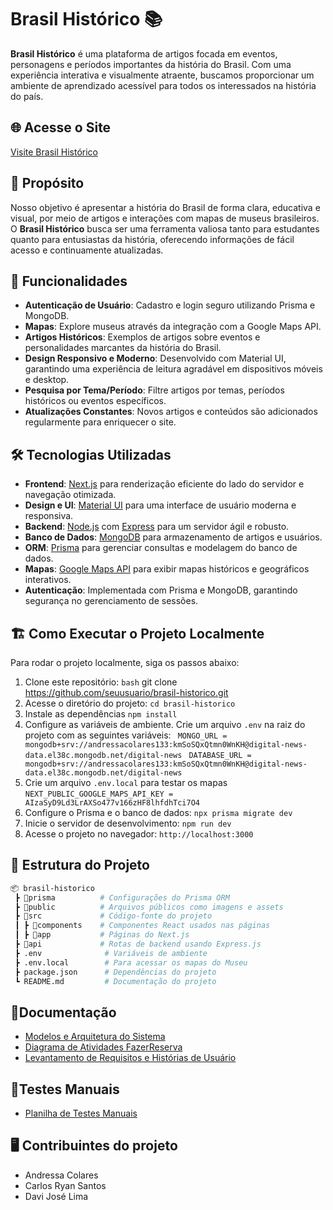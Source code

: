 # Brasil Histórico 📚

**Brasil Histórico** é uma plataforma de artigos focada em eventos, personagens e períodos importantes da história do Brasil. Com uma experiência interativa e visualmente atraente, buscamos proporcionar um ambiente de aprendizado acessível para todos os interessados na história do país.

## 🌐 Acesse o Site
[Visite Brasil Histórico](https://digital-news-app-one.vercel.app/)

## 🎯 Propósito

Nosso objetivo é apresentar a história do Brasil de forma clara, educativa e visual, por meio de artigos  e interações com mapas de museus brasileiros. O **Brasil Histórico** busca ser uma ferramenta valiosa tanto para estudantes quanto para entusiastas da história, oferecendo informações de fácil acesso e continuamente atualizadas.

## 🚀 Funcionalidades

- **Autenticação de Usuário**: Cadastro e login seguro utilizando Prisma e MongoDB.
- **Mapas**: Explore museus através da integração com a Google Maps API.
- **Artigos Históricos**: Exemplos de artigos sobre eventos e personalidades marcantes da história do Brasil.
- **Design Responsivo e Moderno**: Desenvolvido com Material UI, garantindo uma experiência de leitura agradável em dispositivos móveis e desktop.
- **Pesquisa por Tema/Período**: Filtre artigos por temas, períodos históricos ou eventos específicos.
- **Atualizações Constantes**: Novos artigos e conteúdos são adicionados regularmente para enriquecer o site.

## 🛠️ Tecnologias Utilizadas

- **Frontend**: [Next.js](https://nextjs.org/) para renderização eficiente do lado do servidor e navegação otimizada.
- **Design e UI**: [Material UI](https://mui.com/) para uma interface de usuário moderna e responsiva.
- **Backend**: [Node.js](https://nodejs.org/) com [Express](https://expressjs.com/) para um servidor ágil e robusto.
- **Banco de Dados**: [MongoDB](https://www.mongodb.com/) para armazenamento de artigos e usuários.
- **ORM**: [Prisma](https://www.prisma.io/) para gerenciar consultas e modelagem do banco de dados.
- **Mapas**: [Google Maps API](https://developers.google.com/maps) para exibir mapas históricos e geográficos interativos.
- **Autenticação**: Implementada com Prisma e MongoDB, garantindo segurança no gerenciamento de sessões.

## 🏗️ Como Executar o Projeto Localmente

Para rodar o projeto localmente, siga os passos abaixo:

1. Clone este repositório:
   ```bash```
   git clone https://github.com/seuusuario/brasil-historico.git
2. Acesse o diretório do projeto:
```cd brasil-historico```
3. Instale as dependências
   ```npm install```
4. Configure as variáveis de ambiente. Crie um arquivo ```.env``` na raiz do projeto com as seguintes variáveis:
  `` MONGO_URL = mongodb+srv://andressacolares133:kmSoSQxQtmn0WnKH@digital-news-data.el38c.mongodb.net/digital-news``
 `` DATABASE_URL = mongodb+srv://andressacolares133:kmSoSQxQtmn0WnKH@digital-news-data.el38c.mongodb.net/digital-news``
5. Crie um arquivo ``.env.local`` para testar os mapas
   ``NEXT_PUBLIC_GOOGLE_MAPS_API_KEY = AIzaSyD9Ld3LrAXSo477v166zHF8lhfdhTci7O4``
6. Configure o Prisma e o banco de dados:
  ``npx prisma migrate dev``
7. Inicie o servidor de desenvolvimento:
   ``npm run dev``
8. Acesse o projeto no navegador:
   ``http://localhost:3000``
## 🎨 Estrutura do Projeto

```bash
📦 brasil-historico
 ┣ 📂prisma          # Configurações do Prisma ORM
 ┣ 📂public          # Arquivos públicos como imagens e assets
 ┣ 📂src             # Código-fonte do projeto
 ┃ ┣ 📂components    # Componentes React usados nas páginas
 ┃ ┣ 📂app           # Páginas do Next.js
 ┣ 📂api             # Rotas de backend usando Express.js
 ┣ .env              # Variáveis de ambiente
 ┣ .env.local        # Para acessar os mapas do Museu
 ┣ package.json      # Dependências do projeto
 ┗ README.md         # Documentação do projeto
```

## 📄Documentação
- [Modelos e Arquitetura do Sistema](https://github.com/PROJETO-FINAL-ES/Brasil-Historico/blob/master/Documentos/Modelos%20e%20Arquiteturas%20de%20Software.pdf/)
- [Diagrama de Atividades FazerReserva](https://github.com/PROJETO-FINAL-ES/Brasil-Historico/blob/master/Documentos/DiagramaAtividadeFazerReserva.pdf/)
- [Levantamento de Requisitos e Histórias de Usuário](https://github.com/PROJETO-FINAL-ES/Brasil-Historico/blob/master/Documentos/Trabalho%20de%20ES%20-%20Pt.1.pdf/)

## 🧪Testes Manuais
- [Planilha de Testes Manuais](https://github.com/PROJETO-FINAL-ES/Brasil-Historico/blob/master/Documentos/Planilha%20de%20Testes%20-%20Sheet1.pdf/)

## 🖥️ Contribuintes do projeto
- Andressa Colares
- Carlos Ryan Santos
- Davi José Lima


